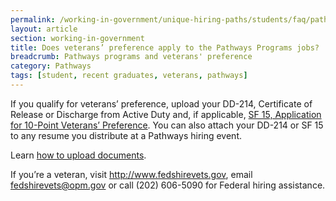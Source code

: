 ```yaml
---
permalink: /working-in-government/unique-hiring-paths/students/faq/pathways-program-veteran
layout: article
section: working-in-government
title: Does veterans’ preference apply to the Pathways Programs jobs?
breadcrumb: Pathways programs and veterans' preference
category: Pathways
tags: [student, recent graduates, veterans, pathways]
---
```


If you qualify for veterans’ preference, upload your DD-214, Certificate of Release or Discharge from Active Duty and, if applicable, [SF 15, Application for 10-Point Veterans’ Preference](http://www.opm.gov/Forms/pdf_fill/SF15.pdf). You can also attach your DD-214 or SF 15 to any resume you distribute at a Pathways hiring event.

Learn [how to upload documents](../how-to/account/documents/upload/).

If you’re a veteran, visit http://www.fedshirevets.gov, email fedshirevets@opm.gov or call (202) 606-5090 for Federal hiring assistance.
